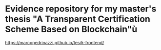 # Evidence repository for my master's thesis "A Transparent Certification Scheme Based on Blockchain"ù

https://marcopedrinazzi.github.io/tesi5-frontend/

